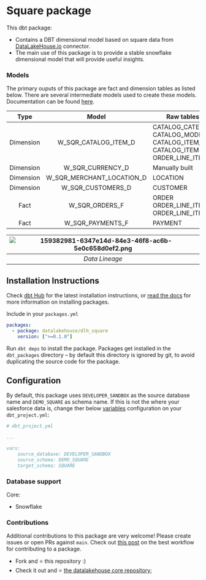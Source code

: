 # Square package

This dbt package:

*   Contains a DBT dimensional model based on square data from [DataLakeHouse.io](https://www.datalakehouse.io/) connector.
*   The main use of this package is to provide a stable snowflake dimensional model that will provide useful insights.
    

### Models

The primary ouputs of this package are fact and dimension tables as listed below. There are several intermediate models used to create these models. Documentation can be found [here](https://datalakehouse.github.io/dlh-square-analytics-dbt/#!/overview).

|        Type       |        Model       |        Raw tables involved       |
|:----------------:|:----------------:|----------------|
|Dimension| W_SQR_CATALOG_ITEM_D       | CATALOG_CATEGORY<br>CATALOG_MODIFIER<br>CATALOG_ITEM_VARIATION<br>CATALOG_ITEM<br>ORDER_LINE_ITEM<br>|
|Dimension| W_SQR_CURRENCY_D         | Manually built |
|Dimension| W_SQR_MERCHANT_LOCATION_D       | LOCATION |
|Dimension| W_SQR_CUSTOMERS_D      | CUSTOMER|
|Fact| W_SQR_ORDERS_F | ORDER<br>ORDER_LINE_ITEM<br>ORDER_LINE_ITEM_MODIFIER|
|Fact| W_SQR_PAYMENTS_F          | PAYMENT|

| ![159382981-6347e14d-84e3-46f8-ac6b-5e0c658d0ef2.png](https://user-images.githubusercontent.com/29486566/159382981-6347e14d-84e3-46f8-ac6b-5e0c658d0ef2.png) | 
|:--:| 
| *Data Lineage* |

Installation Instructions
-------------------------

Check [dbt Hub](https://hub.getdbt.com/datalakehouse/dlh_square/latest/) for the latest installation instructions, or [read the docs](https://docs.getdbt.com/docs/package-management) for more information on installing packages.

Include in your `packages.yml`


```yaml
packages:
  - package: datalakehouse/dlh_square
    version: [">=0.1.0"]
```

Run `dbt deps` to install the package. Packages get installed in the `dbt_packages` directory – by default this directory is ignored by git, to avoid duplicating the source code for the package.


Configuration
-------------

By default, this package uses `DEVELOPER_SANDBOX` as the source database name and `DEMO_SQUARE` as schema name. If this is not the where your salesforce data is, change ther below [variables](https://docs.getdbt.com/docs/using-variables) configuration on your `dbt_project.yml`:

```yaml
# dbt_project.yml

...

vars:    
    source_database: DEVELOPER_SANDBOX
    source_schema: DEMO_SQUARE
    target_schema: SQUARE
```

### Database support

Core:

*   Snowflake
    

### Contributions

Additional contributions to this package are very welcome! Please create issues or open PRs against `main`. Check out [this post](https://discourse.getdbt.com/t/contributing-to-a-dbt-package/657) on the best workflow for contributing to a package.


*   Fork and :star: this repository :)
*   Check it out and :star: [the datalakehouse core repository](https://github.com/datalakehouse/datalakehouse-core);
